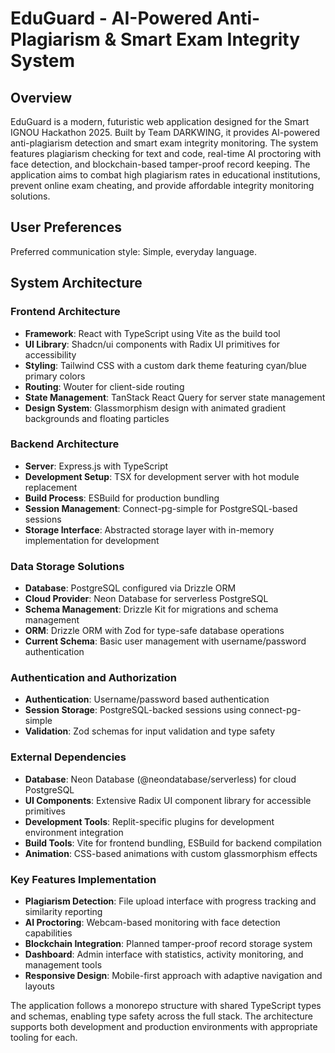 # EduGuard - AI-Powered Anti-Plagiarism & Smart Exam Integrity System

## Overview

EduGuard is a modern, futuristic web application designed for the Smart IGNOU Hackathon 2025. Built by Team DARKWING, it provides AI-powered anti-plagiarism detection and smart exam integrity monitoring. The system features plagiarism checking for text and code, real-time AI proctoring with face detection, and blockchain-based tamper-proof record keeping. The application aims to combat high plagiarism rates in educational institutions, prevent online exam cheating, and provide affordable integrity monitoring solutions.

## User Preferences

Preferred communication style: Simple, everyday language.

## System Architecture

### Frontend Architecture
- **Framework**: React with TypeScript using Vite as the build tool
- **UI Library**: Shadcn/ui components with Radix UI primitives for accessibility
- **Styling**: Tailwind CSS with a custom dark theme featuring cyan/blue primary colors
- **Routing**: Wouter for client-side routing
- **State Management**: TanStack React Query for server state management
- **Design System**: Glassmorphism design with animated gradient backgrounds and floating particles

### Backend Architecture
- **Server**: Express.js with TypeScript
- **Development Setup**: TSX for development server with hot module replacement
- **Build Process**: ESBuild for production bundling
- **Session Management**: Connect-pg-simple for PostgreSQL-based sessions
- **Storage Interface**: Abstracted storage layer with in-memory implementation for development

### Data Storage Solutions
- **Database**: PostgreSQL configured via Drizzle ORM
- **Cloud Provider**: Neon Database for serverless PostgreSQL
- **Schema Management**: Drizzle Kit for migrations and schema management
- **ORM**: Drizzle ORM with Zod for type-safe database operations
- **Current Schema**: Basic user management with username/password authentication

### Authentication and Authorization
- **Authentication**: Username/password based authentication
- **Session Storage**: PostgreSQL-backed sessions using connect-pg-simple
- **Validation**: Zod schemas for input validation and type safety

### External Dependencies
- **Database**: Neon Database (@neondatabase/serverless) for cloud PostgreSQL
- **UI Components**: Extensive Radix UI component library for accessible primitives
- **Development Tools**: Replit-specific plugins for development environment integration
- **Build Tools**: Vite for frontend bundling, ESBuild for backend compilation
- **Animation**: CSS-based animations with custom glassmorphism effects

### Key Features Implementation
- **Plagiarism Detection**: File upload interface with progress tracking and similarity reporting
- **AI Proctoring**: Webcam-based monitoring with face detection capabilities
- **Blockchain Integration**: Planned tamper-proof record storage system
- **Dashboard**: Admin interface with statistics, activity monitoring, and management tools
- **Responsive Design**: Mobile-first approach with adaptive navigation and layouts

The application follows a monorepo structure with shared TypeScript types and schemas, enabling type safety across the full stack. The architecture supports both development and production environments with appropriate tooling for each.
